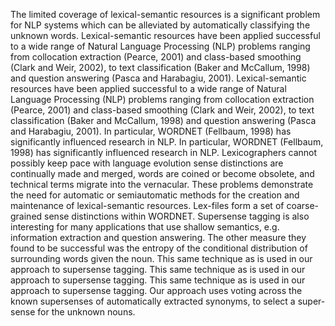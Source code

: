 The limited coverage of lexical-semantic resources is a significant problem for NLP systems which can be alleviated by automatically classifying the unknown words.
Lexical-semantic resources have been applied successful to a wide range of Natural Language Processing (NLP) problems ranging from collocation extraction (Pearce, 2001) and class-based smoothing (Clark and Weir, 2002), to text classification (Baker and McCallum, 1998) and question answering (Pasca and Harabagiu, 2001).
Lexical-semantic resources have been applied successful to a wide range of Natural Language Processing (NLP) problems ranging from collocation extraction (Pearce, 2001) and class-based smoothing (Clark and Weir, 2002), to text classification (Baker and McCallum, 1998) and question answering (Pasca and Harabagiu, 2001).
In particular, WORDNET (Fellbaum, 1998) has significantly influenced research in NLP.
In particular, WORDNET (Fellbaum, 1998) has significantly influenced research in NLP.
Lexicographers cannot possibly keep pace with language evolution sense distinctions are continually made and merged, words are coined or become obsolete, and technical terms migrate into the vernacular.
These problems demonstrate the need for automatic or semiautomatic methods for the creation and maintenance of lexical-semantic resources.
Lex-files form a set of coarse-grained sense distinctions within WORDNET.
Supersense tagging is also interesting for many applications that use shallow semantics, e.g. information extraction and question answering.
The other measure they found to be successful was the entropy of the conditional distribution of surrounding words given the noun.
This same technique as is used in our approach to supersense tagging.
This same technique as is used in our approach to supersense tagging.
This same technique as is used in our approach to supersense tagging.
Our approach uses voting across the known supersenses of automatically extracted synonyms, to select a super- sense for the unknown nouns.